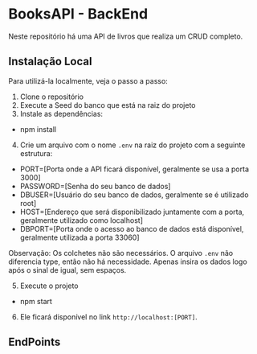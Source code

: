 # BooksAPI - BackEnd

Neste repositório há uma API de livros que realiza um CRUD completo.

## Instalação Local

Para utilizá-la localmente, veja o passo a passo:

1. Clone o repositório
2. Execute a Seed do banco que está na raiz do projeto
3. Instale as dependências:
  - npm install
4. Crie um arquivo com o nome `.env` na raiz do projeto com a seguinte estrutura:
  - PORT=[Porta onde a API ficará disponível, geralmente se usa a porta 3000]
  - PASSWORD=[Senha do seu banco de dados]
  - DBUSER=[Usuário do seu banco de dados, geralmente se é utilizado root]
  - HOST=[Endereço que será disponibilizado juntamente com a porta, geralmente utilizado como localhost]
  - DBPORT=[Porta onde o acesso ao banco de dados está disponível, geralmente utilizada a porta 33060]
  
Observação: Os colchetes não são necessários. O arquivo `.env` não diferencia type, então não há necessidade. Apenas insira os dados logo após o sinal de igual, sem espaços.

5. Execute o projeto
  - npm start
6. Ele ficará disponível no link `http://localhost:[PORT]`.

## EndPoints



